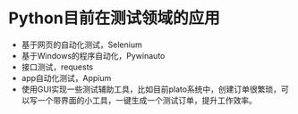 # Python目前在测试领域的应用

- 基于网页的自动化测试，Selenium
- 基于Windows的程序自动化，Pywinauto
- 接口测试，requests
- app自动化测试，Appium
- 使用GUI实现一些测试辅助工具，比如目前plato系统中，创建订单很繁琐，可以写一个带界面的小工具，一键生成一个测试订单，提升工作效率。

